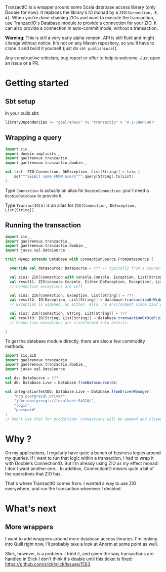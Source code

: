 TranzactIO is a wrapper around some Scala database access library (only Doobie for now). It replaces the library's IO monad by a `ZIO[Connection, E, A]`.
When you're done chaining ZIOs and want to execute the transaction, use TranzactIO's Database module to provide a connection for your ZIO.
It can also provide a connection in auto-commit mode, without a transaction.

**Warning**: This is still a very early alpha version. API is still fluid and might change without notice. 
It's not on any Maven repository, so you'll have to clone it and build it yourself (just do `sbt publishLocal`).

Any constructive criticism, bug report or offer to help is welcome. Just open an issue or a PR.


# Getting started

## Sbt setup

In your build.sbt:
```sbt
libraryDependencies += "gaelrenoux" %% "tranzactio" % "0.1-SNAPSHOT"
```


## Wrapping a query
```scala
import zio._
import doobie.implicits._
import gaelrenoux.tranzactio._
import gaelrenoux.tranzactio.doobie._

val list: ZIO[Connection, DbException, List[String]] = tzio {
    sql"""SELECT name FROM users""".query[String].to[List]
}
```

Type `Connection` is actually an alias for `DoobieConnection`: you'll need a `DoobieDatabase` to provide it.

Type `TranzactIO[A]` is an alias for `ZIO[Connection, DbException, List[String]]`


## Running the transaction

```scala
import zio._
import gaelrenoux.tranzactio._
import gaelrenoux.tranzactio.doobie._
import javax.sql.DataSource

trait MyApp extends Database with ConnectionSource.FromDatasource {

  override val datasource: DataSource = ??? // typically from a connection pool, like HikariCP

  val zio1: ZIO[Connection with console.Console, Exception, List[String]] = ???
  val result1: ZIO[console.Console, Either[DbException, Exception], List[String]] = database.transactionR(zio1)
  // Connection exceptions are Left

  val zio2: ZIO[Connection, Exception, List[String]] = ???
  val result2: IO[Exception, List[String]] = database.transactionOrWiden(zio2)
  // Exception is widened, no Either. Also, no environment since zio2 only needed the Connection

  val zio3: ZIO[Connection, String, List[String]] = ???
  val result3: IO[String, List[String]] = database.transactionOrDieR(zio3)
  // Connection exceptions are transformed into defects.

}
```

To get the database module directly, there are also a few commodity methods:
```scala
import zio.ZIO
import gaelrenoux.tranzactio._
import gaelrenoux.tranzactio.doobie._
import javax.sql.DataSource

val ds: DataSource = ???
val db: Database.Live = Database.fromDatasource(ds)

val integrationTestDb: Database.Live = Database.fromDriverManager(
    "org.postgresql.Driver",
    "jdbc:postgresql://localhost:54320/",
    "login",
    "password"
)
// Don't use that for production: connections will be opened and closed or each transaction.
```


# Why ?

On my applications, I regularly have quite a bunch of business logics around my queries.
If I want to run that logic within a transaction, I had to wrap it with Doobie's ConnectionIO.
But I'm already using ZIO as my effect monad! I don't want another one...
In addition, ConnectionIO misses quite a bit of the operations that ZIO has.

That's where TranzactIO comes from. I wanted a way to use ZIO everywhere, and run the transaction whenever I decided.


# What's next

## More wrappers
I want to add wrappers around more database access libraries. I'm looking into Quill right now, I'll probably take a look at Anorm at some point as well.

Slick, however, is a problem. I tried it, and given the way transactions are handled in Slick I don't think it's doable until this ticket is fixed: https://github.com/slick/slick/issues/1563
